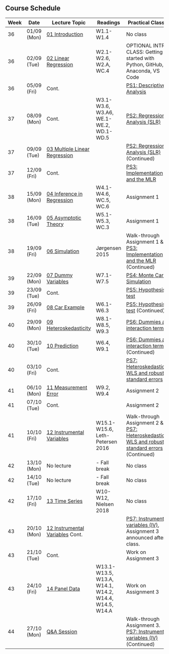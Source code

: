 ## Course Schedule

| Week | Date        | Lecture Topic                                             | Readings                                              | Practical Classes                                                                                                                                    |
| ---- | ----------- | --------------------------------------------------------- | ----------------------------------------------------- | ---------------------------------------------------------------------------------------------------------------------------------------------------- |
| 36   | 01/09 (Mon) | [01 Introduction](1_lectures/01_intro)                    | W1.1-W1.4                                             | No class                                                                                                                                             |
| 36   | 02/09 (Tue) | [02 Linear Regression](1_lectures/02_slr)                 | W2.1-W2.6, W2.A, WC.4                                 | OPTIONAL INTRO CLASS: Getting started with Python, GitHub, Anaconda, VS Code                                                                         |
| 36   | 05/09 (Fri) | Cont.                                                     |                                                       | [PS1: Descriptive Analysis](2_class/PS1_Descriptive_Analysis)                                                                                       |
| 37   | 08/09 (Mon) | Cont.                                                     | W3.1-W3.6, W3.A6, WE.1-WE.2, WD.1-WD.5                | [PS2: Regression Analysis (SLR)](2_class/PS2_Regression_Analysis)                                                                                          |
| 37   | 09/09 (Tue) | [03 Multiple Linear Regression](1_lectures/03_mlr)        |                                                       | [PS2: Regression Analysis (SLR)](2_class/PS2_Regression_Analysis)   (Continued)                                                                            |
| 37   | 12/09 (Fri) | Cont.                                                     |                                                       | [PS3: Implementation and the MLR](2_class/PS3_Implementation_and_MLR)                                                                     |
| 38   | 15/09 (Mon) | [04 Inference in Regression](1_lectures/04_inference)     | W4.1-W4.6, WC.5, WC.6                                 | Assignment 1                                                                                                                                         |
| 38   | 16/09 (Tue) | [05 Asymptotic Theory](1_lectures/05_asymptotics)         | W5.1-W5.3, WC.3                                       | Assignment 1                                                                                                                                         |
| 38   | 19/09 (Fri) | [06 Simulation](1_lectures/06_simulation)                 | Jørgensen 2015                                        | Walk-through Assignment 1 & [PS3: Implementation and the MLR](2_class/PS3_Implementation_MLR) (Continued)                             |
| 39   | 22/09 (Mon) | [07 Dummy Variables](1_lectures/07_dummyvars)             | W7.1-W7.5                                             | [PS4: Monte Carlo Simulation](2_class/PS4_MonteCarlo)                                                                                                |
| 39   | 23/09 (Tue) | Cont.                                                     |                                                       | [PS5: Hypothesis test](2_class/PS5_Hypothesis_test)                                                                                                  |
| 39   | 26/09 (Fri) | [08 Car Example](1_lectures/08_cars)                      | W6.1-W6.3                                             | [PS5: Hypothesis test](2_class/PS5_Hypothesis_test)  (Continued)                                                                                     |
| 40   | 29/09 (Mon) | [09 Heteroskedasticity](1_lectures/09_heteroscedasticity) | W8.1-W8.5, W9.3                                       | [PS6: Dummies and interaction terms](2_class/PS6_Dummies_and_interactions)                                                                           |
| 40   | 30/10 (Tue) | [10 Prediction](1_lectures/10_prediction)                 | W6.4, W9.1                                            | [PS6: Dummies and interaction terms](2_class/PS6_Dummies_and_interactions) (Continued)                                                               |
| 40   | 03/10 (Fri) | Cont.                                                     |                                                       | [PS7: Heteroskedasticity, WLS and robust standard errors](2_class/PS7_Heteroskedasticity_WLS_and_robust_std)                                         |
| 41   | 06/10 (Mon) | [11 Measurement Error](1_lectures/11_measurement_error)   | W9.2, W9.4                                            | Assignment 2                                                                                                                                         |
| 41   | 07/10 (Tue) | Cont.                                                     |                                                       | Assignment 2                                                                                                                                         |
| 41   | 10/10 (Fri) | [12 Instrumental Variables](1_lectures/12_iv)             | W15.1-W15.6, Leth-Petersen 2016                       | Walk-through Assignment 2 & [PS7: Heteroskedasticity, WLS and robust standard errors](2_class/PS7_Heteroskedasticity_WLS_and_robust_std) (Continued) |
| 42   | 13/10 (Mon) | No lecture                                                | - Fall break                                          | No class                                                                                                                                             |
| 42   | 14/10 (Tue) | No lecture                                                | - Fall break                                          | No class                                                                                                                                             |
| 42   | 17/10 (Fri) | [13 Time Series](1_lectures/13_timeseries)                | W10-W12, Nielsen 2018                                 | No class                                                                                                                                             |
| 43   | 20/10 (Mon) | [12 Instrumental Variables](1_lectures/12_iv) Cont.       |                                                       | [PS7: Instrument variables (IV)](2_class/PS8_IV), Assignment 3 announced after class.                                                                |
| 43   | 21/10 (Tue) | Cont.                                                     |                                                       | Work on Assignment 3                                                                                                                                 |
| 43   | 24/10 (Fri) | [14 Panel Data](1_lectures/14_paneldata)                  | W13.1-W13.5, W13.A, W14.1, W14.2, W14.4, W14.5, W14.A | Work on Assignment 3                                                                                                                                 |
| 44   | 27/10 (Mon) | [Q&A Session](1_lectures/15_QA)                           |                                                       | Walk-through Assignment 3. [PS7: Instrument variables (IV)](2_class/PS8_IV) (Continued)                                                              |